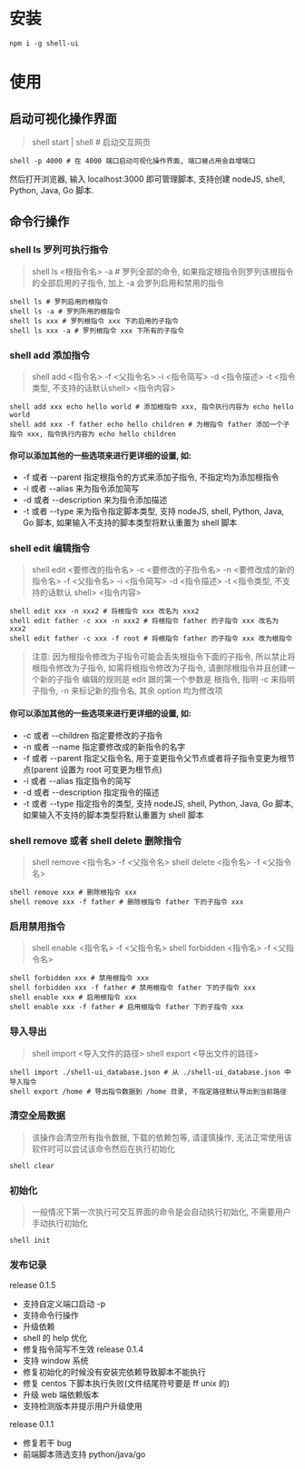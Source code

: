 # 安装
```shell script
npm i -g shell-ui
```
# 使用
## 启动可视化操作界面 
> shell start | shell # 启动交互网页
```shell script
shell -p 4000 # 在 4000 端口启动可视化操作界面, 端口被占用会自增端口
```
然后打开浏览器, 输入 localhost:3000 即可管理脚本, 支持创建 nodeJS, shell, Python, Java, Go 脚本.

## 命令行操作
### shell ls 罗列可执行指令 
> shell ls <根指令名> -a # 罗列全部的命令, 如果指定根指令则罗列该根指令的全部启用的子指令, 加上 -a 会罗列启用和禁用的指令
```shell script
shell ls # 罗列启用的根指令
shell ls -a # 罗列所用的根指令
shell ls xxx # 罗列根指令 xxx 下的启用的子指令
shell ls xxx -a # 罗列根指令 xxx 下所有的子指令
```
### shell add 添加指令 
> shell add <指令名> -f <父指令名> -i <指令简写> -d <指令描述> -t <指令类型, 不支持的话默认shell> <指令内容>
```shell script
shell add xxx echo hello world # 添加根指令 xxx, 指令执行内容为 echo hello world
shell add xxx -f father echo hello children # 为根指令 father 添加一个子指令 xxx, 指令执行内容为 echo hello children
```
#### 你可以添加其他的一些选项来进行更详细的设置, 如:
 - -f 或者 --parent 指定根指令的方式来添加子指令, 不指定均为添加根指令
 - -i 或者 --alias 来为指令添加简写
 - -d 或者 --description 来为指令添加描述
 - -t 或者 --type 来为指令指定脚本类型, 支持 nodeJS, shell, Python, Java, Go 脚本, 如果输入不支持的脚本类型将默认重置为 shell 脚本
 
### shell edit 编辑指令 
> shell edit <要修改的指令名> -c <要修改的子指令名> -n <要修改成的新的指令名> -f <父指令名> -i <指令简写> -d <指令描述> -t <指令类型, 不支持的话默认 shell> <指令内容>
```shell script
shell edit xxx -n xxx2 # 将根指令 xxx 改名为 xxx2
shell edit father -c xxx -n xxx2 # 将根指令 father 的子指令 xxx 改名为 xxx2
shell edit father -c xxx -f root # 将根指令 father 的子指令 xxx 改为根指令
```
> 注意: 因为根指令修改为子指令可能会丢失根指令下面的子指令, 所以禁止将根指令修改为子指令, 如需将根指令修改为子指令, 请删除根指令并且创建一个新的子指令
> 编辑的规则是 edit 跟的第一个参数是 根指令, 指明 -c 来指明子指令, -n 来标记新的指令名, 其余 option 均为修改项
#### 你可以添加其他的一些选项来进行更详细的设置, 如:
 - -c 或者 --children 指定要修改的子指令
 - -n 或者 --name 指定要修改成的新指令的名字
 - -f 或者 --parent 指定父指令名, 用于变更指令父节点或者将子指令变更为根节点(parent 设置为 root 可变更为根节点)
 - -i 或者 --alias 指定指令的简写
 - -d 或者 --description 指定指令的描述
 - -t 或者 --type 指定指令的类型, 支持 nodeJS, shell, Python, Java, Go 脚本, 如果输入不支持的脚本类型将默认重置为 shell 脚本

### shell remove 或者 shell delete 删除指令
> shell remove <指令名> -f <父指令名>
> shell delete <指令名> -f <父指令名>
```shell script
shell remove xxx # 删除根指令 xxx
shell remove xxx -f father # 删除根指令 father 下的子指令 xxx
```

### 启用禁用指令
> shell enable <指令名> -f <父指令名>
> shell forbidden <指令名> -f <父指令名>
```shell script
shell forbidden xxx # 禁用根指令 xxx
shell forbidden xxx -f father # 禁用根指令 father 下的子指令 xxx
shell enable xxx # 启用根指令 xxx
shell enable xxx -f father # 启用根指令 father 下的子指令 xxx
```

### 导入导出
> shell import <导入文件的路径>
> shell export <导出文件的路径>
```shell script
shell import ./shell-ui_database.json # 从 ./shell-ui_database.json 中导入指令
shell export /home # 导出指令数据到 /home 目录, 不指定路径默认导出到当前路径
```

### 清空全局数据
> 该操作会清空所有指令数据, 下载的依赖包等, 请谨慎操作, 无法正常使用该软件时可以尝试该命令然后在执行初始化
```shell script
shell clear
```

### 初始化
> 一般情况下第一次执行可交互界面的命令是会自动执行初始化, 不需要用户手动执行初始化
```shell script
shell init
```

### 发布记录
release 0.1.5
- 支持自定义端口启动 -p
- 支持命令行操作
- 升级依赖
- shell 的 help 优化
- 修复指令简写不生效
release 0.1.4
- 支持 window 系统
- 修复初始化的时候没有安装完依赖导致脚本不能执行
- 修复 centos 下脚本执行失败(文件结尾符号要是 ff unix 的)
- 升级 web 端依赖版本
- 支持检测版本并提示用户升级使用

release 0.1.1
- 修复若干 bug
- 前端脚本筛选支持 python/java/go

